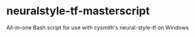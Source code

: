 # neuralstyle-tf-masterscript
All-in-one Bash script for use with cysmith's neural-style-tf on Windows
